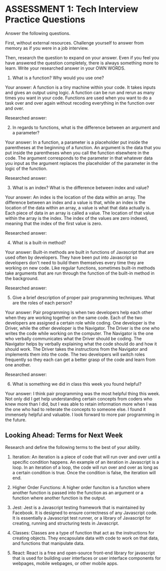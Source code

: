 # ASSESSMENT 1: Tech Interview Practice Questions
Answer the following questions.

First, without external resources. Challenge yourself to answer from memory as if you were in a job interview.

Then, research the question to expand on your answer. Even if you feel you have answered the question completely, there is always something more to learn. Write your researched answer in your OWN WORDS.

1. What is a function? Why would you use one?

  Your answer: A function is a tiny machine within your code. It takes inputs and gives an output using logic. A function can be run and rerun as many times you want in your code. Functions are used when you want to do a task over and over again without recoding everything in the function over and over.

  Researched answer:



2. In regards to functions, what is the difference between an argument and a parameter?

  Your answer: In a function, a parameter is a placeholder put inside the parentheses at the beginning of a function. An argument is the data that you put inside the parentheses when you call the function elsewhere in the code. The argument corresponds to the parameter in that whatever data you input as the argument replaces the placeholder of the parameter in the logic of the function.

  Researched answer:



3. What is an index? What is the difference between index and value?

  Your answer: An index is the location of the data within an array. The difference between an index and a value is that, while an index is the location of the data within an array, a value is what that data actually is. Each piece of data in an array is called a value. The location of that value within the array is the index. The index of the values are zero indexed, meaning that the index of the first value is zero.

  Researched answer:



4. What is a built-in method?

  Your answer: Built-in methods are built in functions of Javascript that are used often by developers. They have been put into Javascript so developers don't need to build them themselves every time they are working on new code. Like regular functions, sometimes built-in methods take arguments that are run through the function of the built-in method in the background.

  Researched answer:



5. Give a brief description of proper pair programming techniques. What are the roles of each person?

  Your answer: Pair programming is when two developers help each other when they are working together on the same code. Each of the two developers are assigned a certain role while coding. One developer is the Driver, while the other developer is the Navigator. The Driver is the one who writes the code while working on the computer. The Navigator is the one who verbally communicates what the Driver should be coding. The Navigator helps by verbally explaining what the code should do and how it should work. The Driver takes the instructions from the Navigator and implements them into the code. The two developers will switch roles frequently so they each can get a better grasp of the code and learn from one another.

  Researched answer:



6. What is something we did in class this week you found helpful?  

  Your answer: I think pair programming was the most helpful thing this week. Not only did I get help understanding certain concepts from coders who knew more than I did, but I was able to retain information more when I was the one who had to reiterate the concepts to someone else. I found it immensely helpful and valuable. I look forward to more pair programming in the future.



## Looking Ahead: Terms for Next Week

Research and define the following terms to the best of your ability.

1. Iteration: An iteration is a piece of code that will run over and over until a specific condition happens. An example of an iteration in Javascript is a loop. In an iteration of a loop, the code will run over and over as long as a certain condition is true. Once the condition is false, the iteration will end.

2. Higher Order Functions: A higher order funciton is a function where another function is passed into the function as an argument or a function where another function is the output.

3. Jest: Jest is a Javascript testing framework that is maintained by Facebook. It is designed to ensure correctness of any Javascript code. It is essentially a Javascript test runner, or a library of Javascript for creating, running and structuring tests in Javascript.

4. Classes: Classes are a type of function that act as the instructions for creating objects. They encapsulate data with code to work on that data, and functions that manipulate data.

5. React: React is a free and open-source front-end library for javascript that is used for building user interfaces or user interface components for webpages, mobile webpages, or other mobile apps.
